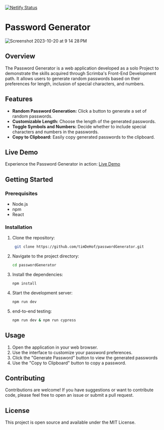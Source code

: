 [![Netlify Status](https://api.netlify.com/api/v1/badges/6565f4b4-8bc9-49a7-a02c-05481255eecf/deploy-status)](https://app.netlify.com/sites/stellular-chaja-8fc7ce/deploys)
# Password Generator
![Screenshot 2023-10-20 at 9 14 28 PM](https://github.com/timDeHof/passwordGenerator/assets/2568193/73abdd6a-6f79-4b22-8036-e1b390daaa59)

## Overview

The Password Generator is a web application developed as a solo Project to
demonstrate the skills acquired through Scrimba's Front-End Development path. It
allows users to generate random passwords based on their preferences for length,
inclusion of special characters, and numbers.

## Features

- **Random Password Generation:** Click a button to generate a set of random
  passwords.
- **Customizable Length:** Choose the length of the generated passwords.
- **Toggle Symbols and Numbers:** Decide whether to include special characters
  and numbers in the passwords.
- **Copy to Clipboard:** Easily copy generated passwords to the clipboard.

## Live Demo

Experience the Password Generator in action:
[Live Demo](https://timdehof.github.io/passwordGenerator/)

## Getting Started

### Prerequisites

- Node.js
- npm
- React

### Installation

1. Clone the repository:
   ```bash
    git clone https://github.com/timDeHof/passwordGenerator.git
   ```
2. Navigate to the project directory:
   ```bash
   cd passwordGenerator
   ```
3. Install the dependencies:
   ```bash
   npm install
   ```
4. Start the development server:
   ```bash
   npm run dev
   ```
5. end-to-end testing:
   ```bash
   npm run dev & npm run cypress
   ```

## Usage

1. Open the application in your web browser.
2. Use the interface to customize your password preferences.
3. Click the "Generate Password" button to view the generated passwords
4. Use the "Copy to Clipboard" button to copy a password.

## Contributing

Contributions are welcome! If you have suggestions or want to contribute code,
please feel free to open an issue or submit a pull request.

## License

This project is open source and available under the MIT License.

